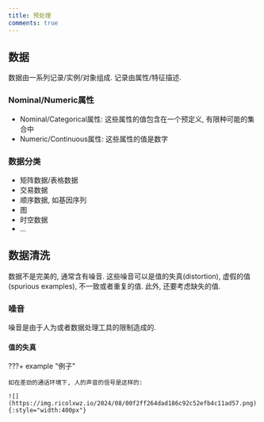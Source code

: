 ```yaml
---
title: 预处理
comments: true
---
```


## 数据

数据由一系列记录/实例/对象组成. 记录由属性/特征描述. 

### Nominal/Numeric属性

- Nominal/Categorical属性: 这些属性的值包含在一个预定义, 有限种可能的集合中
- Numeric/Continuous属性: 这些属性的值是数字

### 数据分类

- 矩阵数据/表格数据
- 交易数据
- 顺序数据, 如基因序列
- 图
- 时空数据
- ...

## 数据清洗

数据不是完美的, 通常含有噪音. 这些噪音可以是值的失真(distortion), 虚假的值(spurious examples), 不一致或者重复的值. 此外, 还要考虑缺失的值.

### 噪音

噪音是由于人为或者数据处理工具的限制造成的.

#### 值的失真

???+ example "例子"

    如在差劲的通话环境下, 人的声音的信号是这样的: 

    ![](https://img.ricolxwz.io/2024/08/00f2ff264dad186c92c52efb4c11ad57.png){:style="width:400px"}
